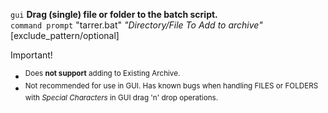 `gui` **Drag (single) file or folder to the batch script.** <br>
`command prompt` "tarrer.bat" _"Directory/File To Add to archive"_ [exclude_pattern/optional]


Important!
+ <SUP>Does **not support** adding to Existing Archive.
+ <SUP>Not recommended for use in GUI. Has known bugs when handling FILES or FOLDERS with _Special Characters_ in GUI drag 'n' drop operations. 
